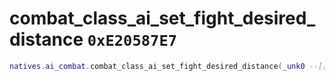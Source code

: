 # combat_class_ai_set_fight_desired_distance `0xE20587E7`

```lua
natives.ai_combat.combat_class_ai_set_fight_desired_distance(_unk0 --[[ number ]], _unk1 --[[ number ]], _unk2 --[[ number ]])
```